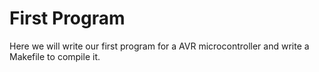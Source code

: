 # First Program

Here we will write our first program for a AVR microcontroller and write a Makefile to compile it.
